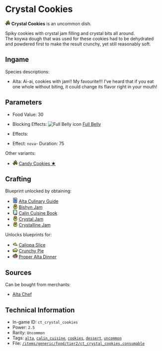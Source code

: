 # Crystal Cookies

<img src="https://raw.githubusercontent.com/Ceterai/Enternia/main/items/generic/food/tier2/ct_crystal_cookies.png" alt="Crystal Cookies icon" loading="lazy" height=16px width="auto" /> **Crystal Cookies** is an uncommon dish.

Spiky cookies with crystal jam filling and crystal bits all around.  
The koywa dough that was used for these cookies had to be dehydrated and powdered first to make the result crunchy, yet still reasonably soft.

## Ingame

Species descriptions:

- Alta: Ai-ai, cookies with jam!! My favourite!!! I've heard that if you eat one whole without biting, it could change its flavor right in your mouth!

## Parameters

- Food Value: 30
- Blocking Effects: <img src="https://starbounder.org/mediawiki/images/6/60/Status_Well_Fed.png" alt="Full Belly icon" loading="lazy" height=16px width=16px /> [Full Belly](https://starbounder.org/Full_Belly)
- Effects: 

- Effect: `nova`- Duration: 75

Other variants:

- <img src="https://raw.githubusercontent.com/Ceterai/Enternia/main/items/generic/food/tier2/ct_crystal_cookies.png" alt="Candy Cookies ★ icon" loading="lazy" height=16px width="auto" /> [Candy Cookies ★](https://ceterai.github.io/MyEnternia/Wiki/CandyCookies)

## Crafting

Blueprint unlocked by obtaining:

- <img src="https://raw.githubusercontent.com/Ceterai/Enternia/main/codex/alta/ebook/security.png" alt="Alta Culinary Guide icon" loading="lazy" height=16px width="auto" /> [Alta Culinary Guide](https://ceterai.github.io/MyEnternia/Wiki/AltaCulinaryGuide)
- <img src="https://raw.githubusercontent.com/Ceterai/Enternia/main/items/generic/food/tier1/ct_crystal_jam.png" alt="Bishyn Jam icon" loading="lazy" height=16px width="auto" /> [Bishyn Jam](https://ceterai.github.io/MyEnternia/Wiki/BishynJam)
- <img src="https://raw.githubusercontent.com/Ceterai/Enternia/main/codex/alta/ebook/gyera.png" alt="Calin Cuisine Book icon" loading="lazy" height=16px width="auto" /> [Calin Cuisine Book](https://ceterai.github.io/MyEnternia/Wiki/CalinCuisineBook)
- <img src="https://raw.githubusercontent.com/Ceterai/Enternia/main/items/generic/food/tier1/ct_crystal_jam.png" alt="Crystal Jam icon" loading="lazy" height=16px width="auto" /> [Crystal Jam](https://ceterai.github.io/MyEnternia/Wiki/CrystalJam)
- <img src="https://raw.githubusercontent.com/Ceterai/Enternia/main/items/generic/food/tier1/ct_crystal_jam.png" alt="Crystalline Jam icon" loading="lazy" height=16px width="auto" /> [Crystalline Jam](https://ceterai.github.io/MyEnternia/Wiki/CrystallineJam)

Unlocks blueprints for:

- <img src="https://raw.githubusercontent.com/Ceterai/Enternia/main/items/generic/food/tier3/ct_caliopa.png" alt="Caliopa Slice icon" loading="lazy" height=16px width="auto" /> [Caliopa Slice](https://ceterai.github.io/MyEnternia/Wiki/CaliopaSlice)
- <img src="https://raw.githubusercontent.com/Ceterai/Enternia/main/items/generic/food/tier3/ct_crunchy_pie.png" alt="Crunchy Pie icon" loading="lazy" height=16px width="auto" /> [Crunchy Pie](https://ceterai.github.io/MyEnternia/Wiki/CrunchyPie)
- <img src="https://raw.githubusercontent.com/Ceterai/Enternia/main/items/generic/food/tier3/ct_alta_dinner.png" alt="Proper Alta Dinner icon" loading="lazy" height=16px width="auto" /> [Proper Alta Dinner](https://ceterai.github.io/MyEnternia/Wiki/ProperAltaDinner)

## Sources

Can be bought from merchants:

- [Alta Chef](https://ceterai.github.io/MyEnternia/Wiki/AltaChef)

## Technical Information

- In-game ID: `ct_crystal_cookies`
- Power: `2.5`
- Rarity: `Uncommon`
- Tags: [`alta`](https://ceterai.github.io/MyEnternia/Wiki/Tags/Alta), [`calin_cuisine`](https://ceterai.github.io/MyEnternia/Wiki/Tags/CalinCuisine), [`cookies`](https://ceterai.github.io/MyEnternia/Wiki/Tags/Cookies), [`dessert`](https://ceterai.github.io/MyEnternia/Wiki/Tags/Dessert), [`uncommon`](https://ceterai.github.io/MyEnternia/Wiki/Tags/Uncommon)
- File: [`/items/generic/food/tier2/ct_crystal_cookies.consumable`](https://github.com/Ceterai/Enternia/blob/main/items/generic/food/tier2/ct_crystal_cookies.consumable)
